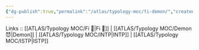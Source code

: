 ```yaml
---
{"dg-publish":true,"permalink":"/atlas/typology-moc/fi-demon/","created":"2023-01-05T12:02:57.734+01:00","updated":"2023-02-26T16:45:13.323+01:00"}
---
```


Links :: [[ATLAS/Typology MOC/Fi 🔱\|Fi 🔱]] | [[ATLAS/Typology MOC/Demon 😈\|Demon]] | [[ATLAS/Typology MOC/INTP\|INTP]] | [[ATLAS/Typology MOC/ISTP\|ISTP]]
